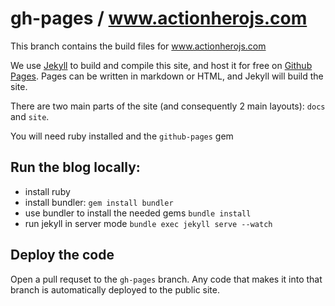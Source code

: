 # gh-pages / www.actionherojs.com

This branch contains the build files for www.actionherojs.com

We use [Jekyll](http://jekyllrb.com/) to build and compile this site, and host it for free on [Github Pages](http://pages.github.com/).  Pages can be written in markdown or HTML, and Jekyll will build the site. 

There are two main parts of the site (and consequently 2 main layouts): `docs` and `site`.

You will need ruby installed and the `github-pages` gem

## Run the blog locally:

- install ruby
- install bundler: `gem install bundler`
- use bundler to install the needed gems `bundle install`
- run jekyll in server mode `bundle exec jekyll serve --watch`

## Deploy the code

Open a pull requset to the `gh-pages` branch.  Any code that makes it into that branch is automatically deployed to the public site.